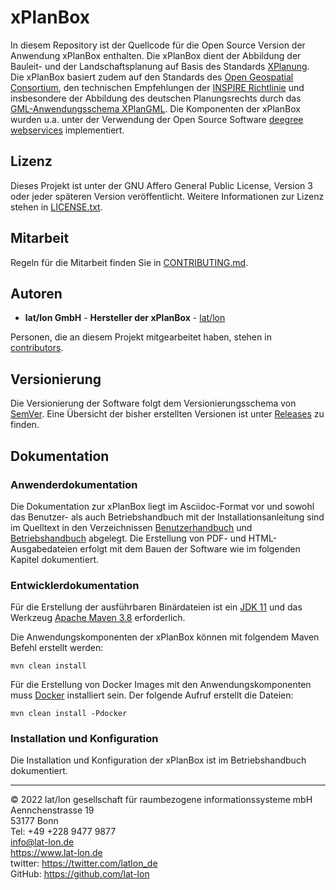 # xPlanBox

In diesem Repository ist der Quellcode für die Open Source Version der Anwendung xPlanBox enthalten. Die xPlanBox dient der Abbildung der Bauleit- und der Landschaftsplanung auf Basis des Standards [XPlanung](https://xleitstelle.de/xplanung/ueber_xplanung). Die xPlanBox basiert zudem auf den Standards des [Open Geospatial Consortium](https://www.ogc.org/), den technischen Empfehlungen der [INSPIRE Richtlinie](https://inspire.ec.europa.eu/) und insbesondere der Abbildung des deutschen Planungsrechts durch das [GML-Anwendungsschema XPlanGML](https://xleitstelle.de/xplanung/releases-xplanung). Die Komponenten der xPlanBox wurden u.a. unter der Verwendung der Open Source Software [deegree webservices](https://www.deegree.org) implementiert.

## Lizenz

Dieses Projekt ist unter der GNU Affero General Public License, Version 3 oder jeder späteren Version veröffentlicht. Weitere Informationen zur Lizenz stehen in [LICENSE.txt](LICENSE.txt).

## Mitarbeit

Regeln für die Mitarbeit finden Sie in [CONTRIBUTING.md](CONTRIBUTING.md).

## Autoren

* **lat/lon GmbH** - **Hersteller der xPlanBox** - [lat/lon](https://github.com/lat-lon)

Personen, die an diesem Projekt mitgearbeitet haben, stehen in [contributors](CONTRIBUTORS.md).

## Versionierung

Die Versionierung der Software folgt dem Versionierungsschema von [SemVer](http://semver.org/). Eine Übersicht der bisher erstellten Versionen ist unter [Releases](../releases) zu finden. 

## Dokumentation

### Anwenderdokumentation

Die Dokumentation zur xPlanBox liegt im Asciidoc-Format vor und sowohl das Benutzer- als auch Betriebshandbuch mit der Installationsanleitung sind im Quelltext in den Verzeichnissen [Benutzerhandbuch](xplan-documentation/xplan-benutzerhandbuch/src/main/asciidoc) und [Betriebshandbuch](xplan-documentation/xplan-betriebshandbuch/src/main/asciidoc) abgelegt. Die Erstellung von PDF- und HTML-Ausgabedateien erfolgt mit dem Bauen der Software wie im folgenden Kapitel dokumentiert.

### Entwicklerdokumentation

Für die Erstellung der ausführbaren Binärdateien ist ein [JDK 11](https://adoptium.net/?variant=openjdk11&jvmVariant=hotspot) und das Werkzeug [Apache Maven 3.8](https://maven.apache.org/) erforderlich.

Die Anwendungskomponenten der xPlanBox können mit folgendem Maven Befehl erstellt werden:

```shell
mvn clean install
```

Für die Erstellung von Docker Images mit den Anwendungskomponenten muss [Docker](https://www.docker.com/) installiert sein. Der folgende Aufruf erstellt die Dateien:

```shell
mvn clean install -Pdocker
```

### Installation und Konfiguration

Die Installation und Konfiguration der xPlanBox ist im Betriebshandbuch dokumentiert.

----
© 2022 lat/lon gesellschaft für raumbezogene informationssysteme mbH  
Aennchenstrasse 19  
53177 Bonn  
Tel: +49 +228 9477 9877  
info@lat-lon.de  
https://www.lat-lon.de  
twitter: https://twitter.com/latlon_de  
GitHub: https://github.com/lat-lon